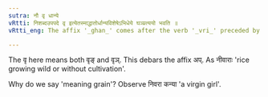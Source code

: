 ```yaml
---
sutra: नौ वृ धान्ये
vRtti: निशब्दउपपदे वृ इत्येतस्माद्धातोर्धान्यविशेषेऽभिधेये घञ्प्रत्ययो भवति ॥
vRtti_eng: The affix '_ghan_' comes after the verb '_vri_' preceded by '_ni_'; when the sense is that of grain.

---
```

The वृ here means both वृङ् and वृञ्. This debars the affix अप्. As नीवाराः 'rice growing wild or without cultivation'.

Why do we say 'meaning grain'? Observe निवरा कन्या 'a virgin girl'.
